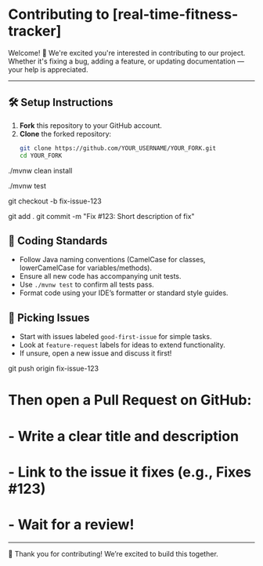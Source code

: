 # Contributing to [real-time-fitness-tracker]

Welcome! 🎉 We're excited you're interested in contributing to our project. Whether it's fixing a bug, adding a feature, or updating documentation — your help is appreciated.

---

## 🛠️ Setup Instructions

1. **Fork** this repository to your GitHub account.
2. **Clone** the forked repository:
   ```bash
   git clone https://github.com/YOUR_USERNAME/YOUR_FORK.git
   cd YOUR_FORK

./mvnw clean install

./mvnw test

git checkout -b fix-issue-123

git add .
git commit -m "Fix #123: Short description of fix"


## 🧪 Coding Standards

- Follow Java naming conventions (CamelCase for classes, lowerCamelCase for variables/methods).
- Ensure all new code has accompanying unit tests.
- Use `./mvnw test` to confirm all tests pass.
- Format code using your IDE’s formatter or standard style guides.


## 🔖 Picking Issues

- Start with issues labeled `good-first-issue` for simple tasks.
- Look at `feature-request` labels for ideas to extend functionality.
- If unsure, open a new issue and discuss it first!

git push origin fix-issue-123

# Then open a Pull Request on GitHub:
# - Write a clear title and description
# - Link to the issue it fixes (e.g., Fixes #123)
# - Wait for a review!

---

💙 Thank you for contributing! We’re excited to build this together.






